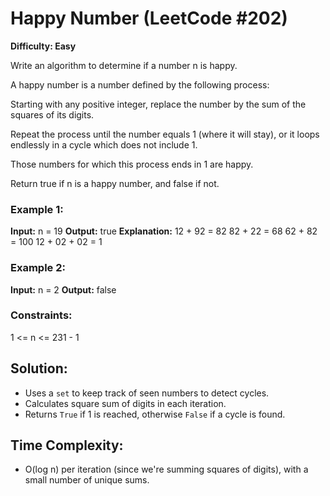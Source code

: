 # Happy Number (LeetCode #202)
**Difficulty: Easy**

Write an algorithm to determine if a number n is happy.

A happy number is a number defined by the following process:

Starting with any positive integer, replace the number by the sum of the squares of its digits.

Repeat the process until the number equals 1 (where it will stay), or it loops endlessly in a cycle which does not include 1.

Those numbers for which this process ends in 1 are happy.

Return true if n is a happy number, and false if not.

 

### Example 1:

**Input:** n = 19
**Output:** true
**Explanation:**
12 + 92 = 82
82 + 22 = 68
62 + 82 = 100
12 + 02 + 02 = 1
### Example 2:

**Input:** n = 2
**Output:** false
 

### Constraints:

1 <= n <= 231 - 1

## Solution:
- Uses a `set` to keep track of seen numbers to detect cycles.
- Calculates square sum of digits in each iteration.
- Returns `True` if 1 is reached, otherwise `False` if a cycle is found.

## Time Complexity:
- O(log n) per iteration (since we're summing squares of digits), with a small number of unique sums.
